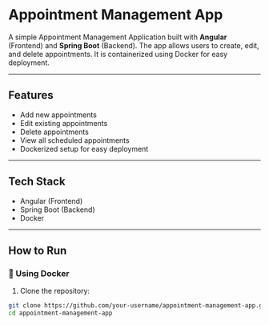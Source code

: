 # Appointment Management App

A simple Appointment Management Application built with **Angular** (Frontend) and **Spring Boot** (Backend). The app allows users to create, edit, and delete appointments. It is containerized using Docker for easy deployment.

---

## Features

- Add new appointments  
- Edit existing appointments  
- Delete appointments  
- View all scheduled appointments  
- Dockerized setup for easy deployment

---

## Tech Stack

- Angular (Frontend)
- Spring Boot (Backend)
- Docker

---

## How to Run

### 🐳 Using Docker

1. Clone the repository:

```bash
git clone https://github.com/your-username/appointment-management-app.git
cd appointment-management-app

